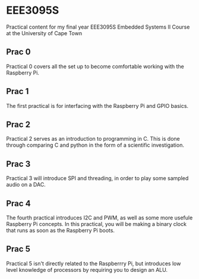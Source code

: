 # EEE3095S
Practical content for my final year EEE3095S Embedded Systems II Course at the University of Cape Town

## Prac 0
Practical 0 covers all the set up to become comfortable working with the Raspberry Pi.

## Prac 1
The first practical is for interfacing with the Raspberry Pi and GPIO basics.

## Prac 2
Practical 2 serves as an introduction to programming in C. This is done through comparing C and python in the form of a scientific investigation.

## Prac 3
Practical 3 will introduce SPI and threading, in order to play some sampled audio on a DAC.

## Prac 4
The fourth practical introduces I2C and PWM, as well as some more usefule Raspberry Pi concepts. In this practical, you will be making a binary clock that runs as soon as the Raspberry Pi boots.

## Prac 5
Practical 5 isn't directly related to the Raspberrry Pi, but introduces low level knowledge of processors by requiring you to design an ALU.
